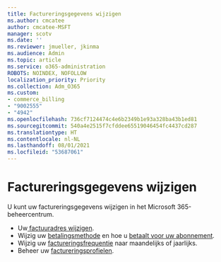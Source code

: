 ```yaml
---
title: Factureringsgegevens wijzigen
ms.author: cmcatee
author: cmcatee-MSFT
manager: scotv
ms.date: ''
ms.reviewer: jmueller, jkinma
ms.audience: Admin
ms.topic: article
ms.service: o365-administration
ROBOTS: NOINDEX, NOFOLLOW
localization_priority: Priority
ms.collection: Adm_O365
ms.custom:
- commerce_billing
- "9002555"
- "4942"
ms.openlocfilehash: 736cf7124474c4e6b2349b1e93a328ba43b1ed81
ms.sourcegitcommit: 540a4e2515f7cfddee65519046454fc4437cd287
ms.translationtype: HT
ms.contentlocale: nl-NL
ms.lasthandoff: 08/01/2021
ms.locfileid: "53687061"
---
```

# <a name="change-billing-information"></a>Factureringsgegevens wijzigen

U kunt uw factureringsgegevens wijzigen in het Microsoft 365-beheercentrum. 

- Uw[ factuuradres wijzigen](/microsoft-365/commerce/billing-and-payments/change-your-billing-addresses).
- Wijzig uw [betalingsmethode](/microsoft-365/commerce/billing-and-payments/manage-payment-methods) en hoe u [betaalt voor uw abonnement](/microsoft-365/commerce/billing-and-payments/pay-for-your-subscription).
- Wijzig uw [factureringsfrequentie](/microsoft-365/commerce/billing-and-payments/change-payment-frequency) naar maandelijks of jaarlijks.
- Beheer uw [factureringsprofielen](/microsoft-365/commerce/billing-and-payments/manage-billing-profiles).
